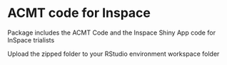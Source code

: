 # ACMT code for Inspace
Package includes the ACMT Code and the Inspace Shiny App code for InSpace trialists

Upload the zipped folder to your RStudio environment workspace folder
